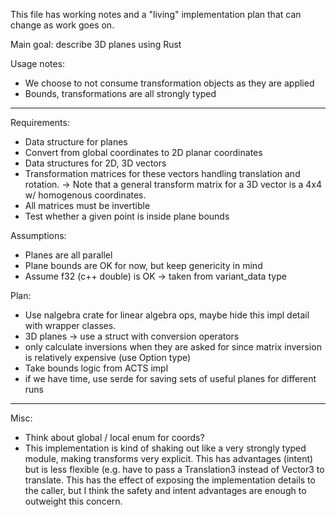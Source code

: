 This file has working notes and a "living" implementation plan
that can change as work goes on.

Main goal: describe 3D planes using Rust

Usage notes:
- We choose to not consume transformation objects as they are applied
- Bounds, transformations are all strongly typed

----------------------------------------------------------------

Requirements:
- Data structure for planes
- Convert from global coordinates to 2D planar coordinates
- Data structures for 2D, 3D vectors
- Transformation matrices for these vectors handling translation and rotation.
  -> Note that a general transform matrix for a 3D vector is a 4x4 w/
     homogenous coordinates.
- All matrices must be invertible
- Test whether a given point is inside plane bounds

Assumptions:
- Planes are all parallel
- Plane bounds are OK for now, but keep genericity in mind
- Assume f32 (c++ double) is OK -> taken from variant_data type

Plan:
- Use nalgebra crate for linear algebra ops, maybe hide this impl detail with
    wrapper classes.
- 3D planes -> use a struct with conversion operators
- only calculate inversions when they are asked for since matrix inversion is relatively expensive (use Option type)
- Take bounds logic from ACTS impl
- if we have time, use serde for saving sets of useful planes for different runs

----------------------------------------------------------------

Misc:
- Think about global / local enum for coords?
- This implementation is kind of shaking out like a very
    strongly typed module, making transforms very explicit.
    This has advantages (intent) but is less flexible (e.g.
    have to pass a Translation3 instead of Vector3 to translate.
    This has the effect of exposing the implementation details
    to the caller, but I think the safety and intent advantages
    are enough to outweight this concern.
